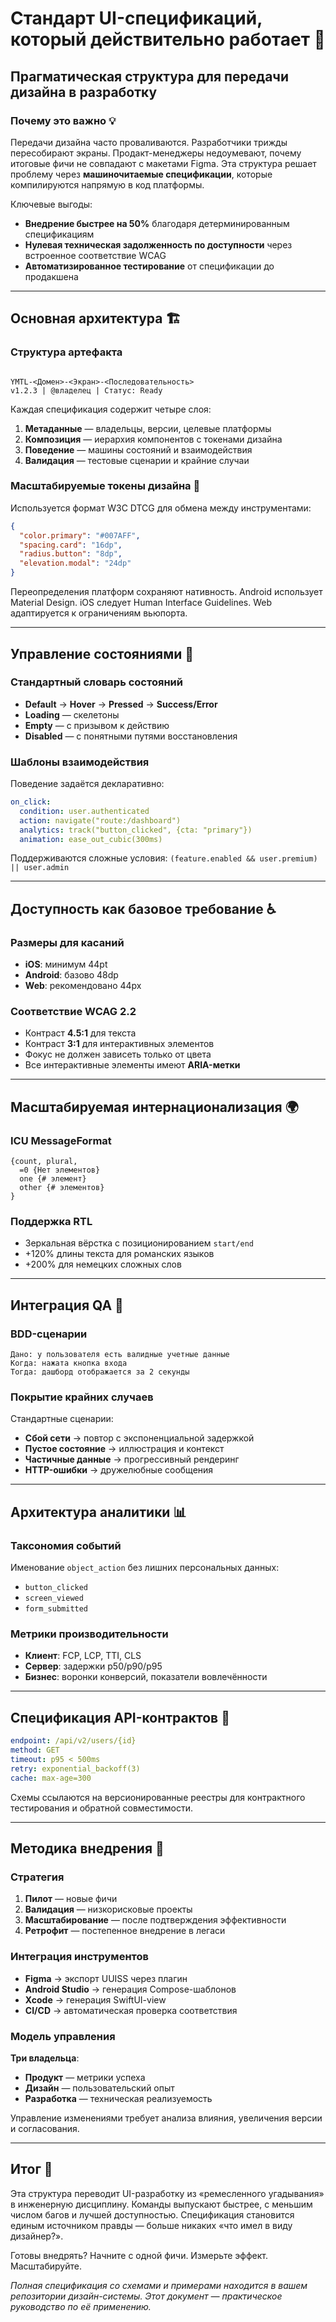 # Стандарт UI-спецификаций, который действительно работает 🚀
## Прагматическая структура для передачи дизайна в разработку

### Почему это важно 💡

Передачи дизайна часто проваливаются. Разработчики трижды пересобирают экраны. Продакт-менеджеры недоумевают, почему итоговые фичи не совпадают с макетами Figma. Эта структура решает проблему через **машиночитаемые спецификации**, которые компилируются напрямую в код платформы.

Ключевые выгоды:
- **Внедрение быстрее на 50%** благодаря детерминированным спецификациям  
- **Нулевая техническая задолженность по доступности** через встроенное соответствие WCAG  
- **Автоматизированное тестирование** от спецификации до продакшена  

---

## Основная архитектура 🏗️

### Структура артефакта
```

YMTL-<Домен>-<Экран>-<Последовательность>
v1.2.3 | @владелец | Статус: Ready

````

Каждая спецификация содержит четыре слоя:
1. **Метаданные** — владельцы, версии, целевые платформы  
2. **Композиция** — иерархия компонентов с токенами дизайна  
3. **Поведение** — машины состояний и взаимодействия  
4. **Валидация** — тестовые сценарии и крайние случаи  

### Масштабируемые токены дизайна 🎨

Используется формат W3C DTCG для обмена между инструментами:

```json
{
  "color.primary": "#007AFF",
  "spacing.card": "16dp",
  "radius.button": "8dp",
  "elevation.modal": "24dp"
}
````

Переопределения платформ сохраняют нативность. Android использует Material Design. iOS следует Human Interface Guidelines. Web адаптируется к ограничениям вьюпорта.

---

## Управление состояниями 🔄

### Стандартный словарь состояний

* **Default** → **Hover** → **Pressed** → **Success/Error**
* **Loading** — скелетоны
* **Empty** — с призывом к действию
* **Disabled** — с понятными путями восстановления

### Шаблоны взаимодействия

Поведение задаётся декларативно:

```yaml
on_click:
  condition: user.authenticated
  action: navigate("route:/dashboard")
  analytics: track("button_clicked", {cta: "primary"})
  animation: ease_out_cubic(300ms)
```

Поддерживаются сложные условия: `(feature.enabled && user.premium) || user.admin`

---

## Доступность как базовое требование ♿

### Размеры для касаний

* **iOS**: минимум 44pt
* **Android**: базово 48dp
* **Web**: рекомендовано 44px

### Соответствие WCAG 2.2

* Контраст **4.5:1** для текста
* Контраст **3:1** для интерактивных элементов
* Фокус не должен зависеть только от цвета
* Все интерактивные элементы имеют **ARIA-метки**

---

## Масштабируемая интернационализация 🌍

### ICU MessageFormat

```
{count, plural,
  =0 {Нет элементов}
  one {# элемент}
  other {# элементов}
}
```

### Поддержка RTL

* Зеркальная вёрстка с позиционированием `start/end`
* +120% длины текста для романских языков
* +200% для немецких сложных слов

---

## Интеграция QA 🧪

### BDD-сценарии

```gherkin
Дано: у пользователя есть валидные учетные данные
Когда: нажата кнопка входа
Тогда: дашборд отображается за 2 секунды
```

### Покрытие крайних случаев

Стандартные сценарии:

* **Сбой сети** → повтор с экспоненциальной задержкой
* **Пустое состояние** → иллюстрация и контекст
* **Частичные данные** → прогрессивный рендеринг
* **HTTP-ошибки** → дружелюбные сообщения

---

## Архитектура аналитики 📊

### Таксономия событий

Именование `object_action` без лишних персональных данных:

* `button_clicked`
* `screen_viewed`
* `form_submitted`

### Метрики производительности

* **Клиент**: FCP, LCP, TTI, CLS
* **Сервер**: задержки p50/p90/p95
* **Бизнес**: воронки конверсий, показатели вовлечённости

---

## Спецификация API-контрактов 🔧

```yaml
endpoint: /api/v2/users/{id}
method: GET
timeout: p95 < 500ms
retry: exponential_backoff(3)
cache: max-age=300
```

Схемы ссылаются на версионированные реестры для контрактного тестирования и обратной совместимости.

---

## Методика внедрения 🚀

### Стратегия

1. **Пилот** — новые фичи
2. **Валидация** — низкорисковые проекты
3. **Масштабирование** — после подтверждения эффективности
4. **Ретрофит** — постепенное внедрение в легаси

### Интеграция инструментов

* **Figma** → экспорт UUISS через плагин
* **Android Studio** → генерация Compose-шаблонов
* **Xcode** → генерация SwiftUI-view
* **CI/CD** → автоматическая проверка соответствия

### Модель управления

**Три владельца**:

* **Продукт** — метрики успеха
* **Дизайн** — пользовательский опыт
* **Разработка** — техническая реализуемость

Управление изменениями требует анализа влияния, увеличения версии и согласования.

---

## Итог 🎯

Эта структура переводит UI-разработку из «ремесленного угадывания» в инженерную дисциплину. Команды выпускают быстрее, с меньшим числом багов и лучшей доступностью. Спецификация становится единым источником правды — больше никаких «что имел в виду дизайнер?».

Готовы внедрять? Начните с одной фичи. Измерьте эффект. Масштабируйте.

*Полная спецификация со схемами и примерами находится в вашем репозитории дизайн-системы. Этот документ — практическое руководство по её применению.*